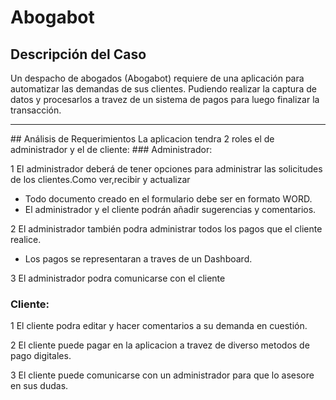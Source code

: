 # Abogabot
## Descripción del Caso
Un despacho de abogados (Abogabot) requiere de una aplicación para automatizar las demandas de sus clientes. Pudiendo realizar la captura de datos y procesarlos a travez de un sistema de pagos para luego finalizar la transacción.
<hr/>
## Análisis de Requerimientos
La aplicacion tendra 2 roles el de administrador y el de cliente:
### Administrador:

1 El administrador deberá de tener opciones para administrar las solicitudes de los clientes.Como ver,recibir y actualizar
- Todo documento creado en el formulario debe ser en formato WORD.
- El administrador y el cliente podrán añadir sugerencias y comentarios.

2 El administrador también podra administrar todos los pagos que el cliente realice.
- Los pagos se representaran a traves de un Dashboard.

3 El administrador podra comunicarse con el cliente

### Cliente:

1 El cliente podra editar y hacer comentarios a su demanda en cuestión.

2 El cliente puede pagar en la aplicacion a travez de diverso metodos de pago digitales.

3 El cliente puede comunicarse con un administrador para que lo asesore en sus dudas.
